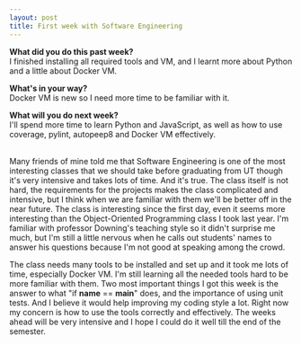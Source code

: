 ```yaml
---
layout: post
title: First week with Software Engineering
---
```


<b>What did you do this past week?</b><br>
I finished installing all required tools and VM, and I learnt more about Python and a little about Docker VM.<br>

<b>What's in your way?</b><br>
Docker VM is new so I need more time to be familiar with it.<br>

<b>What will you do next week?</b><br>
I'll spend more time to learn Python and JavaScript, as well as how to use coverage, pylint, autopeep8 and Docker VM effectively.<br><br>

Many friends of mine told me that Software Engineering is one of the most interesting classes that we should take before graduating from UT though it's very intensive and takes lots of time. And it's true. The class itself is not hard, the requirements for the projects makes the class complicated and intensive, but I think when we are familiar with them we'll be better off in the near future. The class is interesting since the first day, even it seems more interesting than the Object-Oriented Programming class I took last year. I'm familiar with professor Downing's teaching style so it didn't surprise me much, but I'm still a little nervous when he calls out students' names to answer his questions because I'm not good at speaking among the crowd.

The class needs many tools to be installed and set up and it took me lots of time, especially Docker VM. I'm still learning all the needed tools hard to be more familiar with them. Two most important things I got this week is the answer to what "if __name__ == __main__" does, and the importance of using unit tests. And I believe it would help improving my coding style a lot. Right now my concern is how to use the tools correctly and effectively. The weeks ahead will be very intensive and I hope I could do it well till the end of the semester.
